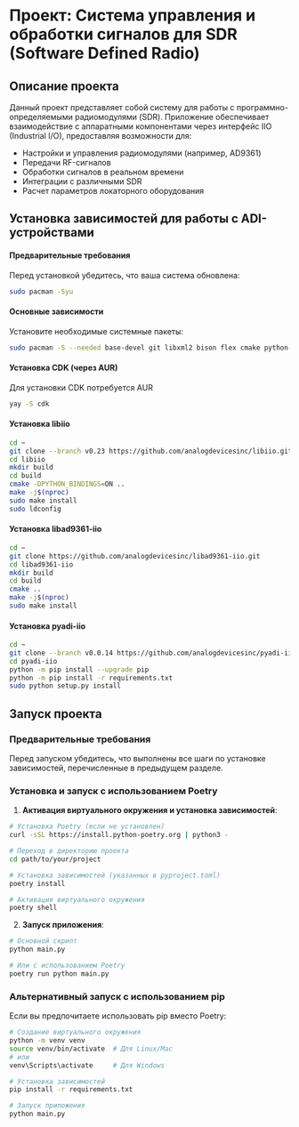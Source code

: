 # Проект: Система управления и обработки сигналов для SDR (Software Defined Radio)

## Описание проекта

Данный проект представляет собой систему для работы с программно-определяемыми радиомодулями (SDR). Приложение обеспечивает взаимодействие с аппаратными компонентами через интерфейс IIO (Industrial I/O), предоставляя возможности для:

- Настройки и управления радиомодулями (например, AD9361)
- Передачи RF-сигналов
- Обработки сигналов в реальном времени
- Интеграции с различными SDR
- Расчет параметров локаторного оборудования

## Установка зависимостей для работы с ADI-устройствами

#### Предварительные требования

Перед установкой убедитесь, что ваша система обновлена:
```bash
sudo pacman -Syu
```

#### Основные зависимости

Установите необходимые системные пакеты:

```bash
sudo pacman -S --needed base-devel git libxml2 bison flex cmake python-pip libusb avahi libaio
```

#### Установка CDK (через AUR)

Для установки CDK потребуется AUR
```bash
yay -S cdk
```

#### Установка libiio

```bash
cd ~
git clone --branch v0.23 https://github.com/analogdevicesinc/libiio.git
cd libiio
mkdir build
cd build
cmake -DPYTHON_BINDINGS=ON ..
make -j$(nproc)
sudo make install
sudo ldconfig
```

#### Установка libad9361-iio

```bash
cd ~
git clone https://github.com/analogdevicesinc/libad9361-iio.git
cd libad9361-iio
mkdir build
cd build
cmake ..
make -j$(nproc)
sudo make install
```

#### Установка pyadi-iio

```bash
cd ~
git clone --branch v0.0.14 https://github.com/analogdevicesinc/pyadi-iio.git
cd pyadi-iio
python -m pip install --upgrade pip
python -m pip install -r requirements.txt
sudo python setup.py install
```

## Запуск проекта

### Предварительные требования

Перед запуском убедитесь, что выполнены все шаги по установке зависимостей, перечисленные в предыдущем разделе.

### Установка и запуск с использованием Poetry

1. **Активация виртуального окружения и установка зависимостей**:

```bash
# Установка Poetry (если не установлен)
curl -sSL https://install.python-poetry.org | python3 -

# Переход в директорию проекта
cd path/to/your/project

# Установка зависимостей (указанных в pyproject.toml)
poetry install

# Активация виртуального окружения
poetry shell
```

2. **Запуск приложения**:

```bash
# Основной скрипт
python main.py

# Или с использованием Poetry
poetry run python main.py
```

### Альтернативный запуск с использованием pip

Если вы предпочитаете использовать pip вместо Poetry:

```bash
# Создание виртуального окружения
python -m venv venv
source venv/bin/activate  # Для Linux/Mac
# или
venv\Scripts\activate     # Для Windows

# Установка зависимостей
pip install -r requirements.txt

# Запуск приложения
python main.py
```
